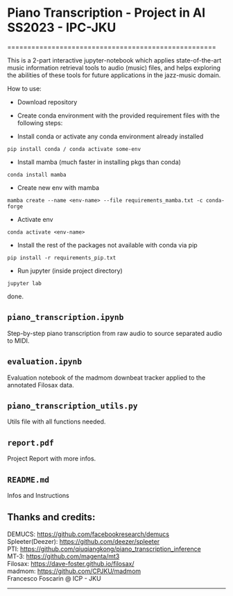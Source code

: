 # Piano Transcription - Project in AI SS2023 - IPC-JKU
====================================================


This is a 2-part interactive jupyter-notebook which applies state-of-the-art music information retrieval tools to audio (music) files, and helps exploring the abilities of these tools for future applications in the jazz-music domain. 

How to use: 

* Download repository

* Create conda environment with the provided requirement files with the following steps:

- Install conda or activate any conda environment already installed
```
pip install conda / conda activate some-env
```
- Install mamba (much faster in installing pkgs than conda)
```
conda install mamba
```
- Create new env with mamba
```
mamba create --name <env-name> --file requirements_mamba.txt -c conda-forge
```
- Activate env
```
conda activate <env-name>
```
- Install the rest of the packages not available with conda via pip
```
pip install -r requirements_pip.txt
```
- Run jupyter (inside project directory)
```
jupyter lab
```
done.

`piano_transcription.ipynb`
-------------

Step-by-step piano transcription from raw audio to source separated audio to MIDI.

`evaluation.ipynb`
-------------

Evaluation notebook of the madmom downbeat tracker applied to the annotated Filosax data.

`piano_transcription_utils.py`
-------------

Utils file with all functions needed.


`report.pdf`
-------------

Project Report with more infos.

`README.md`
-------------

Infos and Instructions




## Thanks and credits:

DEMUCS: 			https://github.com/facebookresearch/demucs <br>
Spleeter(Deezer): 	https://github.com/deezer/spleeter <br>
PTI: 				https://github.com/qiuqiangkong/piano_transcription_inference <br>
MT-3:				https://github.com/magenta/mt3 <br>
Filosax: 			https://dave-foster.github.io/filosax/ <br>
madmom: 			https://github.com/CPJKU/madmom <br>
Francesco Foscarin @ ICP - JKU <br>

-------------

